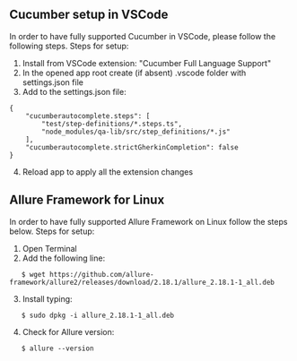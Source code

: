 ## Cucumber setup in VSCode 
In order to have fully supported Cucumber in VSCode, please follow the following steps.
Steps for setup:
1. Install from VSCode extension: "Cucumber Full Language Support"
2. In the opened app root create (if absent) .vscode folder with settings.json file
3. Add to the settings.json file:
```
{
    "cucumberautocomplete.steps": [
        "test/step-definitions/*.steps.ts",
        "node_modules/qa-lib/src/step_definitions/*.js"
    ],
    "cucumberautocomplete.strictGherkinCompletion": false
}
```
4. Reload app to apply all the extension changes

## Allure Framework for Linux
In order to have fully supported Allure Framework on Linux follow the steps below.
Steps for setup: 
1. Open Terminal
2. Add the following line:
```
   $ wget https://github.com/allure-framework/allure2/releases/download/2.18.1/allure_2.18.1-1_all.deb
```
3. Install typing:
```
   $ sudo dpkg -i allure_2.18.1-1_all.deb
```
 4. Check for Allure version:
 ```
    $ allure --version
 ```
